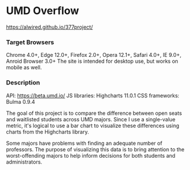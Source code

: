 # UMD Overflow
https://alwired.github.io/377project/

### Target Browsers
Chrome 4.0+, Edge 12.0+, Firefox 2.0+, Opera 12.1+, Safari 4.0+, IE 9.0+, Anroid Browser 3.0+
The site is intended for desktop use, but works on mobile as well.

### Description
API: https://beta.umd.io/
JS libraries: Highcharts 11.0.1
CSS frameworks: Bulma 0.9.4

The goal of this project is to compare the difference between open seats and waitlisted students across UMD majors. Since I use a single-value metric, it's logical to use a bar chart to visualize these differences using charts from the Highcharts library.

Some majors have problems with finding an adequate number of professors. The purpose of visualizing this data is to bring attention to the worst-offending majors to help inform decisions for both students and administrators.
